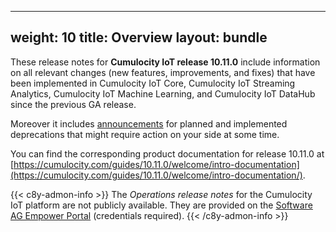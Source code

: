 
---
weight: 10
title: Overview
layout: bundle
---

These release notes for **Cumulocity IoT release 10.11.0** include information on all relevant changes (new features, improvements, and fixes) that have been implemented in Cumulocity IoT Core, Cumulocity IoT Streaming Analytics, Cumulocity IoT Machine Learning, and Cumulocity IoT DataHub since the previous GA release.

Moreover it includes [announcements](/release-10-11-0/announcements-10-11-0/) for planned and implemented deprecations that might require action on your side at some time.

You can find the corresponding product documentation for release 10.11.0 at [https://cumulocity.com/guides/10.11.0/welcome/intro-documentation](https://cumulocity.com/guides/10.11.0/welcome/intro-documentation/).

{{< c8y-admon-info >}}
The *Operations release notes* for the Cumulocity IoT platform are not publicly available. They are provided on the [Software AG Empower Portal](https://empower.softwareag.com/) (credentials required).
{{< /c8y-admon-info >}}
